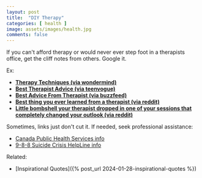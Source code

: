 ```yaml
---
layout: post
title:  "DIY Therapy"
categories: [ health ]
image: assets/images/health.jpg
comments: false
---
```


If you can't afford therapy or would never ever step foot in a therapists office, get the cliff notes from others.  Google it.

Ex: 

+ **[Therapy Techniques (via wondermind)](https://www.wondermind.com/article/therapy-techniques/)** 
+ **[Best Therapist Advice (via teenvogue)](https://www.teenvogue.com/story/best-therapist-advice)** 
+ **[Best Advice From Therapist (via buzzfeed)](https://www.buzzfeed.com/gyanyankovich/best-advice-from-therapist)**
+ **[Best thing you ever learned from a therapist (via reddit)](https://www.reddit.com/r/AskReddit/comments/s7hl32/seriouswhat_was_the_best_thing_you_ever_learned/)**
+ **[Little bombshell your therapist dropped in one of your sessions that completely changed your outlook (via reddit)](https://www.reddit.com/r/AskReddit/comments/18deqwu/what_is_a_little_bombshell_your_therapist_dropped/?rdt=41447)**


Sometimes, links just don't cut it.  If needed, seek professional assistance:
+ [Canada Public Health Services info](https://www.canada.ca/en/public-health/services/mental-health-services/mental-health-get-help.html)
+ [9-8-8 Suicide Crisis HelpLine info](https://988.ca/)


Related:
- [Inspirational Quotes]({% post_url 2024-01-28-inspirational-quotes %})
